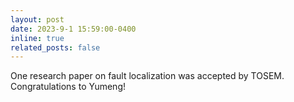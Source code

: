 ```yaml
---
layout: post
date: 2023-9-1 15:59:00-0400
inline: true
related_posts: false
---
```


One research paper on fault localization was accepted by TOSEM. Congratulations to Yumeng!
